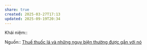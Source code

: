 ```yaml
---
share: true
created: 2025-03-27T17:13
updated: 2025-09-19T20:34
---
```

Khái niệm:: 

Nguồn:: [Thuế thuốc lá và những ngụy biện thường được gắn với nó](https://vhlinh.substack.com/p/thue-thuoc-la-va-nhung-nguy-bien)